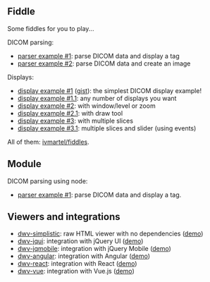 ## Fiddle

Some fiddles for you to play...

DICOM parsing:
 * [parser example #1](https://jsfiddle.net/ivmartel/v2j2n6pc/): parse DICOM data and display a tag
 * [parser example #2](https://jsfiddle.net/ivmartel/fvy7L60j/): parse DICOM data and create an image

Displays:
 * [display example #1](https://jsfiddle.net/ivmartel/LteeL0gf/) ([gist](https://gist.github.com/ivmartel/7415ca9b21209e83b5e713d838529795)): the simplest DICOM display example!
 * [display example #1.1](https://jsfiddle.net/ivmartel/jkcmj0px/): any number of displays you want
 * [display example #2](https://jsfiddle.net/ivmartel/kkp7ytk3/): with window/level or zoom
 * [display example #2.1](https://jsfiddle.net/ivmartel/fugw49be/): with draw tool
 * [display example #3](https://jsfiddle.net/ivmartel/hmetaz6f/): with multiple slices
 * [display example #3.1](https://jsfiddle.net/ivmartel/zvt0xemc/): multiple slices and slider (using events)

All of them: [ivmartel/fiddles](https://jsfiddle.net/user/ivmartel/fiddles/).

## Module

DICOM parsing using node:
 * [parser example #1](https://runkit.com/ivmartel/runkit-npm-dwv): parse DICOM data and display a tag.

## Viewers and integrations

 * [dwv-simplistic](https://github.com/ivmartel/dwv-simplistic): raw HTML viewer with no dependencies ([demo](https://ivmartel.github.io/dwv-simplistic/))
 * [dwv-jqui](https://github.com/ivmartel/dwv-jqui): integration with jQuery UI ([demo](https://ivmartel.github.io/dwv-jqui/))
 * [dwv-jqmobile](https://github.com/ivmartel/dwv-jqmobile): integration with jQuery Mobile ([demo](https://ivmartel.github.io/dwv-jqmobile/))
 * [dwv-angular](https://github.com/ivmartel/dwv-angular): integration with Angular ([demo](https://ivmartel.github.io/dwv-angular/))
 * [dwv-react](https://github.com/ivmartel/dwv-react): integration with React ([demo](https://ivmartel.github.io/dwv-react/))
 * [dwv-vue](https://github.com/ivmartel/dwv-vue): integration with Vue.js ([demo](https://ivmartel.github.io/dwv-vue/))


